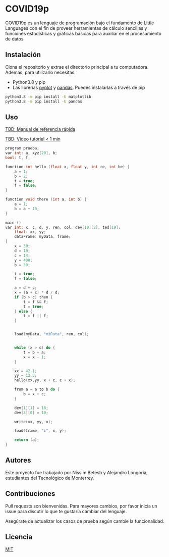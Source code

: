 # COVID19p

COVID19p es un lenguaje de programación bajo el fundamento de Little Languages con el fin de proveer herramientas de cálculo sencillas y funciones estadísticas y gráficas básicas para auxiliar en el procesamiento de datos.

## Instalación

Clona el repositorio y extrae el directorio principal a tu computadora.
Además, para utilizarlo necesitas:
* Python3.8 y pip
* Las librerías [pyplot](https://matplotlib.org/api/pyplot_api.html) y [pandas](https://pandas.pydata.org/). Puedes instalarlas a través de pip

```bash
python3.8 -m pip install -U matplotlib
python3.8 -m pip install -U pandas

```

## Uso
[TBD: Manual de referencia rápida](https://www.youtube.com/watch?v=dQw4w9WgXcQ)

[TBD: Video tutorial < 1 min](https://www.youtube.com/watch?v=dQw4w9WgXcQ)

```c++
program prueba;
var int: a, xyz[20], b;
bool: t, f;

function int hello (float x, float y, int re, int be) {
    a = 1;
    b = 2;
    t = true;
    f = false;
}

function void there (int a, int b) {
    a = 1;
    b = a + 10;
}

main ()
var int: x, c, d, y, ren, col, dev[10][2], ted[19];
    float: xx, yy;
    dataFrame: myData, frame;
{
    x = 30;
    d = 10;
    c = 14;
    y = 400;
    b = 30;

    t = true;
    f = false;

    a = d + c;
    x = (a + c) * d / d;
    if (b > c) then {
        t = f && f;
        t = true;
    } else {
        t = f || f;
    }


    load(myData, "miRuta", ren, col);


    while (x > c) do {
        t = b + a;
        x = x - 1;
    }

    xx = 42.1;
    yy = 12.3;
    hello(xx,yy, x + c, c + x);

    from a = a to b do {
        b = x + c;
    }

    dev[1][1] = 18;
    dev[3][0] = 10;

    write(xx, yy, x);

    load(frame, "i", x, y);

    return (a);
}
```
## Autores
Este proyecto fue trabajado por Nissim Betesh y Alejandro Longoria, estudiantes del Tecnológico de Monterrey.

## Contribuciones
Pull requests son bienvenidas. Para mayores cambios, por favor inicia un issue para discutir lo que te gustaría cambiar del lenguaje.

Asegúrate de actualizar los casos de prueba según cambie la funcionalidad.

## Licencia
[MIT](https://choosealicense.com/licenses/mit/)